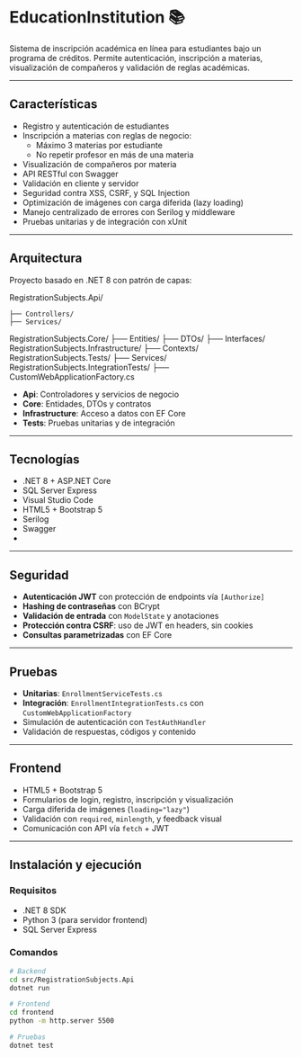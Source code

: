 # EducationInstitution 📚

Sistema de inscripción académica en línea para estudiantes bajo un programa de créditos. Permite autenticación, inscripción a materias, visualización de compañeros y validación de reglas académicas.

---

## Características

- Registro y autenticación de estudiantes
- Inscripción a materias con reglas de negocio:
  - Máximo 3 materias por estudiante
  - No repetir profesor en más de una materia
- Visualización de compañeros por materia
- API RESTful con Swagger
- Validación en cliente y servidor
- Seguridad contra XSS, CSRF, y SQL Injection
- Optimización de imágenes con carga diferida (lazy loading)
- Manejo centralizado de errores con Serilog y middleware
- Pruebas unitarias y de integración con xUnit

---

## Arquitectura

Proyecto basado en .NET 8 con patrón de capas:

RegistrationSubjects.Api/ 

    ├── Controllers/ 
    ├── Services/ 
    
RegistrationSubjects.Core/ 
    ├── Entities/ 
    ├── DTOs/ 
    ├── Interfaces/ 
RegistrationSubjects.Infrastructure/ 
    ├── Contexts/ 
RegistrationSubjects.Tests/ 
    ├── Services/ 
RegistrationSubjects.IntegrationTests/ 
    ├── CustomWebApplicationFactory.cs

- **Api**: Controladores y servicios de negocio
- **Core**: Entidades, DTOs y contratos
- **Infrastructure**: Acceso a datos con EF Core
- **Tests**: Pruebas unitarias y de integración

---

## Tecnologías

- .NET 8 + ASP.NET Core
- SQL Server Express
- Visual Studio Code
- HTML5 + Bootstrap 5
- Serilog
- Swagger
-

---

## Seguridad

- **Autenticación JWT** con protección de endpoints vía `[Authorize]`
- **Hashing de contraseñas** con BCrypt
- **Validación de entrada** con `ModelState` y anotaciones
- **Protección contra CSRF**: uso de JWT en headers, sin cookies
- **Consultas parametrizadas** con EF Core 

---

## Pruebas

- **Unitarias**: `EnrollmentServiceTests.cs`
- **Integración**: `EnrollmentIntegrationTests.cs` con `CustomWebApplicationFactory`
- Simulación de autenticación con `TestAuthHandler`
- Validación de respuestas, códigos y contenido

---

## Frontend

- HTML5 + Bootstrap 5
- Formularios de login, registro, inscripción y visualización
- Carga diferida de imágenes (`loading="lazy"`)
- Validación con `required`, `minlength`, y feedback visual
- Comunicación con API vía `fetch` + JWT

---

## Instalación y ejecución

### Requisitos

- .NET 8 SDK
- Python 3 (para servidor frontend)
- SQL Server Express

### Comandos

```bash
# Backend
cd src/RegistrationSubjects.Api
dotnet run

# Frontend
cd frontend
python -m http.server 5500

# Pruebas
dotnet test
